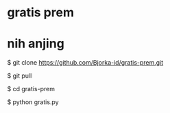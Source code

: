 # gratis prem
# nih anjing


$ git clone https://github.com/Bjorka-id/gratis-prem.git

$ git pull

$ cd gratis-prem

$ python gratis.py

